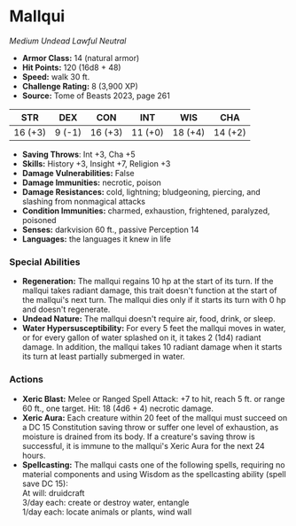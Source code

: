 # Mallqui

*Medium* *Undead* *Lawful Neutral*

- **Armor Class:** 14 (natural armor)
- **Hit Points:** 120 (16d8 + 48)
- **Speed:** walk 30 ft.
- **Challenge Rating:** 8 (3,900 XP)
- **Source:** Tome of Beasts 2023, page 261

| STR | DEX | CON | INT | WIS | CHA |
| --- | --- | --- | --- | --- | --- |
| 16 (+3) | 9 (-1) | 16 (+3) | 11 (+0) | 18 (+4) | 14 (+2) |

- **Saving Throws**: Int +3, Cha +5
- **Skills:** History +3, Insight +7, Religion +3
- **Damage Vulnerabilities:** False
- **Damage Immunities:** necrotic, poison
- **Damage Resistances:** cold, lightning; bludgeoning, piercing, and slashing from nonmagical attacks
- **Condition Immunities:** charmed, exhaustion, frightened, paralyzed, poisoned
- **Senses:** darkvision 60 ft., passive Perception 14
- **Languages:** the languages it knew in life

### Special Abilities

- **Regeneration:** The mallqui regains 10 hp at the start of its turn. If the mallqui takes radiant damage, this trait doesn't function at the start of the mallqui's next turn. The mallqui dies only if it starts its turn with 0 hp and doesn't regenerate.
- **Undead Nature:** The mallqui doesn't require air, food, drink, or sleep.
- **Water Hypersusceptibility:** For every 5 feet the mallqui moves in water, or for every gallon of water splashed on it, it takes 2 (1d4) radiant damage. In addition, the mallqui takes 10 radiant damage when it starts its turn at least partially submerged in water.

### Actions

- **Xeric Blast:** Melee or Ranged Spell Attack: +7 to hit, reach 5 ft. or range 60 ft., one target. Hit: 18 (4d6 + 4) necrotic damage.
- **Xeric Aura:** Each creature within 20 feet of the mallqui must succeed on a DC 15 Constitution saving throw or suffer one level of exhaustion, as moisture is drained from its body. If a creature's saving throw is successful, it is immune to the mallqui's Xeric Aura for the next 24 hours.
- **Spellcasting:** The mallqui casts one of the following spells, requiring no material components and using Wisdom as the spellcasting ability (spell save DC 15):<br>At will: druidcraft<br>3/day each: create or destroy water, entangle<br>1/day each: locate animals or plants, wind wall

